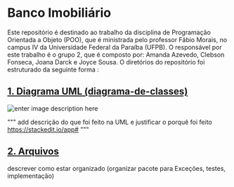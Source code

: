 # Banco Imobiliário

Este repositório é destinado ao trabalho da disciplina de Programação Orientada a Objeto (POO), que é ministrada pelo professor Fábio Morais, no campus IV da Universidade Federal da Paraíba (UFPB). O responsável por este trabalho é o grupo 2, que é composto por: Amanda Azevedo, Clebson Fonseca, Joana Darck e Joyce Sousa. O diretórios do repositório foi estruturado da seguinte forma :

## [1. Diagrama UML (diagrama-de-classes)](https://github.com/dcx-cursos/projeto-poo-2019-1-jo/tree/dev/diagrama-de-classes)


![enter image description here](https://github.com/dcx-cursos/projeto-poo-2019-1-jo/blob/dev/diagrama-de-classes/DIAGRAMA-DE-CLASSES-BANCO-IMOBILIARIO.png)

"""
add descrição do que foi feito na UML e justificar o porquê foi feito
https://stackedit.io/app#
"""

## [2. Arquivos](https://github.com/dcx-cursos/projeto-poo-2019-1-jo/tree/dev/src/ufpb)
descrever como estar organizado (organizar pacote para Exceções, testes, implementação)
